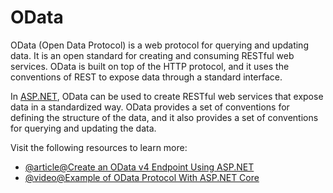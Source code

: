 # OData

OData (Open Data Protocol) is a web protocol for querying and updating data. It is an open standard for creating and consuming RESTful web services. OData is built on top of the HTTP protocol, and it uses the conventions of REST to expose data through a standard interface.

In [ASP.NET](http://ASP.NET), OData can be used to create RESTful web services that expose data in a standardized way. OData provides a set of conventions for defining the structure of the data, and it also provides a set of conventions for querying and updating the data.

Visit the following resources to learn more:

- [@article@Create an OData v4 Endpoint Using ASP.NET](https://learn.microsoft.com/en-us/aspnet/web-api/overview/odata-support-in-aspnet-web-api/odata-v4/create-an-odata-v4-endpoint)
- [@video@Example of OData Protocol With ASP.NET Core](https://www.youtube.com/watch?v=L9HdnNCi0R0)